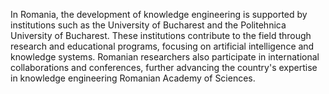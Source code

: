 In Romania, the development of knowledge engineering is supported by institutions such as the University of Bucharest and the Politehnica University of Bucharest. These institutions contribute to the field through research and educational programs, focusing on artificial intelligence and knowledge systems. Romanian researchers also participate in international collaborations and conferences, further advancing the country's expertise in knowledge engineering​ Romanian Academy of Sciences​.